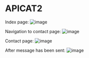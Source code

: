 # APICAT2
Index page:
![image](https://user-images.githubusercontent.com/54940545/118105686-60550780-b3e5-11eb-9c2b-c962a8ad4fe2.png)

Navigation to contact page:
![image](https://user-images.githubusercontent.com/54940545/118105757-7793f500-b3e5-11eb-84e0-c9753b3b829e.png)

Contact page:
![image](https://user-images.githubusercontent.com/54940545/118526007-772e8d80-b748-11eb-873a-bff1783186f0.png)

After message has been sent:
![image](https://user-images.githubusercontent.com/54940545/118526115-91686b80-b748-11eb-8d5a-6e329b790386.png)


